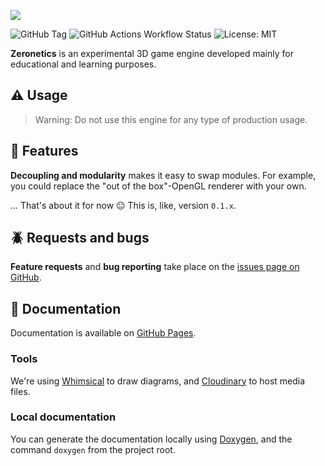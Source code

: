 ![](https://res.cloudinary.com/drfztvfdh/image/upload/v1720626026/Github/zeronetics_ja2tjc.jpg)

![GitHub Tag](https://img.shields.io/github/v/tag/markhj/zeronetics?label=version)
![GitHub Actions Workflow Status](https://img.shields.io/github/actions/workflow/status/markhj/zeronetics/doxygen.yml?label=docs)
![License: MIT](https://img.shields.io/badge/License-MIT-yellow.svg?label=license)

**Zeronetics** is an experimental 3D game engine developed mainly for educational
and learning purposes.

## ⚠️ Usage

> Warning: Do not use this engine for any type of production usage.

## 🌿 Features

**Decoupling and modularity** makes it easy to swap modules. For example, you
could replace the "out of the box"-OpenGL renderer with your own.

... That's about it for now 😐 This is, like, version ``0.1.x``.

## 🪲 Requests and bugs

**Feature requests** and **bug reporting** take place on the
[issues page on GitHub](https://github.com/markhj/zeronetics/issues).

## 📜 Documentation

Documentation is available on [GitHub Pages](https://markhj.github.io/zeronetics/).

### Tools

We're using [Whimsical](https://whimsical.com) to draw diagrams, and
[Cloudinary](https://cloudinary.com) to host media files.

### Local documentation

You can generate the documentation locally using
[Doxygen](https://www.doxygen.nl), and the command ``doxygen``
from the project root.
